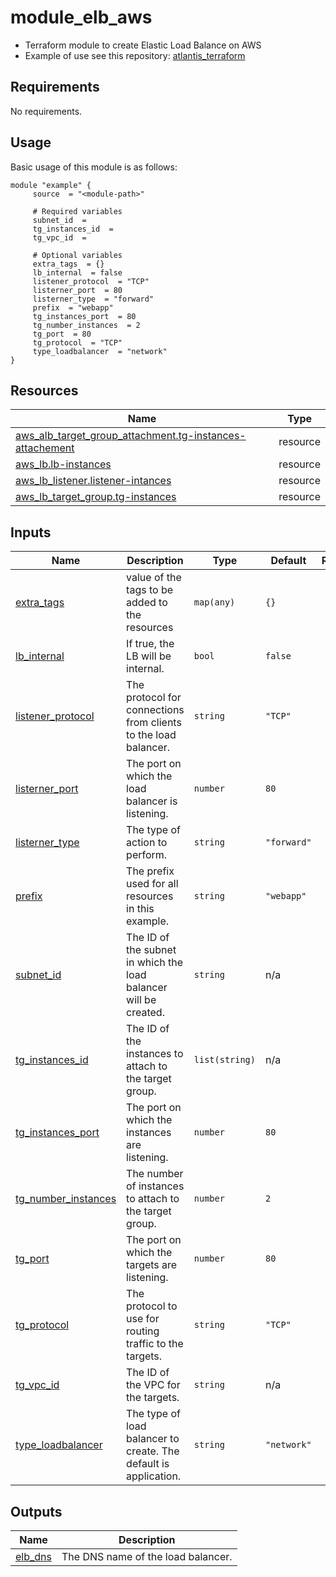 # module_elb_aws

- Terraform module to create Elastic Load Balance on AWS
- Example of use see this repository: [atlantis_terraform](https://github.com/pdaambrosio/atlantis_terraform)

<!-- BEGIN_AUTOMATED_TF_DOCS_BLOCK -->
## Requirements

No requirements.
## Usage
Basic usage of this module is as follows:
```hcl
module "example" {
	 source  = "<module-path>"

	 # Required variables
	 subnet_id  = 
	 tg_instances_id  = 
	 tg_vpc_id  = 

	 # Optional variables
	 extra_tags  = {}
	 lb_internal  = false
	 listener_protocol  = "TCP"
	 listerner_port  = 80
	 listerner_type  = "forward"
	 prefix  = "webapp"
	 tg_instances_port  = 80
	 tg_number_instances  = 2
	 tg_port  = 80
	 tg_protocol  = "TCP"
	 type_loadbalancer  = "network"
}
```
## Resources

| Name | Type |
|------|------|
| [aws_alb_target_group_attachment.tg-instances-attachement](https://registry.terraform.io/providers/hashicorp/aws/latest/docs/resources/alb_target_group_attachment) | resource |
| [aws_lb.lb-instances](https://registry.terraform.io/providers/hashicorp/aws/latest/docs/resources/lb) | resource |
| [aws_lb_listener.listener-intances](https://registry.terraform.io/providers/hashicorp/aws/latest/docs/resources/lb_listener) | resource |
| [aws_lb_target_group.tg-instances](https://registry.terraform.io/providers/hashicorp/aws/latest/docs/resources/lb_target_group) | resource |
## Inputs

| Name | Description | Type | Default | Required |
|------|-------------|------|---------|:--------:|
| <a name="input_extra_tags"></a> [extra\_tags](#input\_extra\_tags) | value of the tags to be added to the resources | `map(any)` | `{}` | no |
| <a name="input_lb_internal"></a> [lb\_internal](#input\_lb\_internal) | If true, the LB will be internal. | `bool` | `false` | no |
| <a name="input_listener_protocol"></a> [listener\_protocol](#input\_listener\_protocol) | The protocol for connections from clients to the load balancer. | `string` | `"TCP"` | no |
| <a name="input_listerner_port"></a> [listerner\_port](#input\_listerner\_port) | The port on which the load balancer is listening. | `number` | `80` | no |
| <a name="input_listerner_type"></a> [listerner\_type](#input\_listerner\_type) | The type of action to perform. | `string` | `"forward"` | no |
| <a name="input_prefix"></a> [prefix](#input\_prefix) | The prefix used for all resources in this example. | `string` | `"webapp"` | no |
| <a name="input_subnet_id"></a> [subnet\_id](#input\_subnet\_id) | The ID of the subnet in which the load balancer will be created. | `string` | n/a | yes |
| <a name="input_tg_instances_id"></a> [tg\_instances\_id](#input\_tg\_instances\_id) | The ID of the instances to attach to the target group. | `list(string)` | n/a | yes |
| <a name="input_tg_instances_port"></a> [tg\_instances\_port](#input\_tg\_instances\_port) | The port on which the instances are listening. | `number` | `80` | no |
| <a name="input_tg_number_instances"></a> [tg\_number\_instances](#input\_tg\_number\_instances) | The number of instances to attach to the target group. | `number` | `2` | no |
| <a name="input_tg_port"></a> [tg\_port](#input\_tg\_port) | The port on which the targets are listening. | `number` | `80` | no |
| <a name="input_tg_protocol"></a> [tg\_protocol](#input\_tg\_protocol) | The protocol to use for routing traffic to the targets. | `string` | `"TCP"` | no |
| <a name="input_tg_vpc_id"></a> [tg\_vpc\_id](#input\_tg\_vpc\_id) | The ID of the VPC for the targets. | `string` | n/a | yes |
| <a name="input_type_loadbalancer"></a> [type\_loadbalancer](#input\_type\_loadbalancer) | The type of load balancer to create. The default is application. | `string` | `"network"` | no |
## Outputs

| Name | Description |
|------|-------------|
| <a name="output_elb_dns"></a> [elb\_dns](#output\_elb\_dns) | The DNS name of the load balancer. |
<!-- END_AUTOMATED_TF_DOCS_BLOCK -->